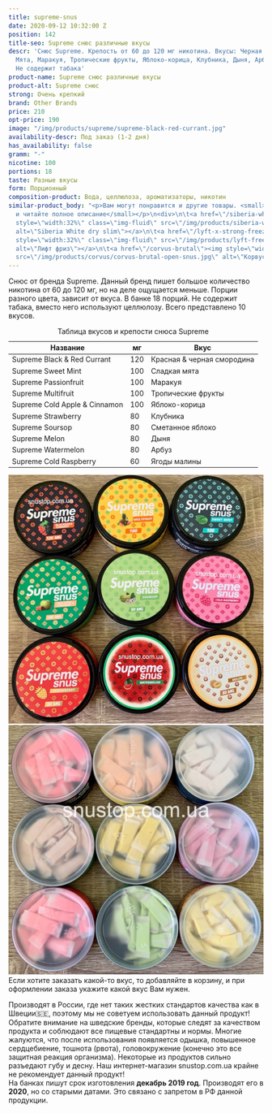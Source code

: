 ```yaml
---
title: supreme-snus
date: 2020-09-12 10:32:00 Z
position: 142
title-seo: Supreme снюс различные вкусы
descr: 'Снюс Supreme. Крепость от 60 до 120 мг никотина. Вкусы: Черная смородина,
  Мята, Маракуя, Тропические фрукты, Яблоко-корица, Клубника, Дыня, Арбуз, Малина.
  Не содержит табака'
product-name: Supreme снюс различные вкусы
product-alt: Supreme снюс
strong: Очень крепкий
brand: Other Brands
price: 210
opt-price: 190
image: "/img/products/supreme/supreme-black-red-currant.jpg"
availability-descr: Под заказ (1-2 дня)
has_availability: false
gramm: "-"
nicotine: 100
portions: 18
taste: Разные вкусы
form: Порционный
composition-product: Вода, целлюлоза, ароматизаторы, никотин
similar-product_body: "<p>Вам могут понравится и другие товары. <small>Жмите на картинки
  и читайте полное описание</small></p>\n<div>\n\t<a href=\"/siberia-white-dry-slim\"><img
  style=\"width:32%\" class=\"img-fluid\" src=\"/img/products/siberia-white-dry-slim/siberia-open-and-cryo.jpg\"
  alt=\"Siberia White dry slim\"></a>\n\t<a href=\"/lyft-x-strong-freeze-slim-white\"><img
  style=\"width:32%\" class=\"img-fluid\" src=\"/img/products/lyft-freeze/lyft-freeze-open.jpg\"
  alt=\"Лифт фриз\"></a>\n\t<a href=\"/corvus-brutal\"><img style=\"width:32%\" class=\"img-fluid\"
  src=\"/img/products/corvus/corvus-brutal-open-snus.jpg\" alt=\"Корвус брутал\"></a>\n</div>"
---
```


Снюс от бренда Supreme.  Данный бренд пишет большое количество никотина от 60 до 120 мг, но на деле ощущается меньше. Порции разного цвета, зависит от вкуса. В банке 18 порций. Не содержит табака, вместо него используют целлюлозу. Всего представлено 10 вкусов.
<table class="table table-sm">
	<caption>Таблица вкусов и крепости снюса Supreme</caption>
	<thead>
		<tr>
			<th scope="col">Название</th>
			<th scope="col">мг</th>
			<th scope="col">Вкус</th>
		</tr>
	</thead>
	<tbody>
		<tr>
			<td>Supreme Black & Red Currant</td>
			<td>120</td>
			<td>Красная & черная смородина</td>
		</tr>
		<tr>
			<td>Supreme Sweet Mint</td>
			<td>100</td>
			<td>Сладкая мята</td>
		</tr>
		<tr>
			<td>Supreme Passionfruit</td>
			<td>100</td>
			<td>Маракуя</td>
		</tr>
		<tr>
			<td>Supreme Multifruit</td>
			<td>100</td>
			<td>Тропические фрукты</td>
		</tr>
		<tr>
			<td>Supreme Cold Apple & Cinnamon</td>
			<td>100</td>
			<td>Яблоко-корица</td>
		</tr>	
		<tr>
			<td>Supreme Strawberry</td>
			<td>80</td>
			<td>Клубника</td>
		</tr>
		<tr>
			<td>Supreme Soursop</td>
			<td>80</td>
			<td>Сметанное яблоко</td>
		</tr>
		<tr>
			<td>Supreme Melon</td>
			<td>80</td>
			<td>Дыня</td>
		</tr>
		<tr>
			<td>Supreme Watermelon</td>
			<td>80</td>
			<td>Арбуз</td>
		</tr>
		<tr>
			<td>Supreme Cold Raspberry</td>
			<td>60</td>
			<td>Ягоды малины</td>
		</tr>
	</tbody>
</table>
<div class="popup-gallery d-flex mb-2">
	<a class="mr-2" href="/img/products/supreme/supreme-snus-all.jpg" title="Все вкусы снюса Supreme"><img class="img-fluid" src="/img/products/supreme/supreme-snus-all.jpg" alt="Снюс supreme"></a>
	<a href="/img/products/supreme/supreme-all-snus.jpg" title="Цвет порций снюса Supreme"><img class="img-fluid" src="/img/products/supreme/supreme-all-snus.jpg" alt="Снюс supreme пакетики"></a>
</div>
Если хотите заказать какой-то вкус, то добавляйте в корзину, и при оформлении заказа укажите какой вкус Вам нужен.

Производят в России, где нет таких жестких стандартов качества как в Швеции🇸🇪, поэтому мы не советуем использовать данный продукт! Обратите внимание на шведские бренды, которые следят за качеством продукта и соблюдают все пищевые стандартны и нормы. Многие жалуются, что после использования появляется одышка, повышенное сердцебиение, тошнота (рвота), головокружение (конечно это все защитная реакция организма). Некоторые из продуктов сильно разъедают губу и десну. Наш интернет-магазин snustop.com.ua крайне не рекомендует данный продукт!<br>
На банках пишут срок изготовления **декабрь 2019 год**. Производят его в **2020**, но со старыми датами. Это связано с запретом в РФ данной продукции.